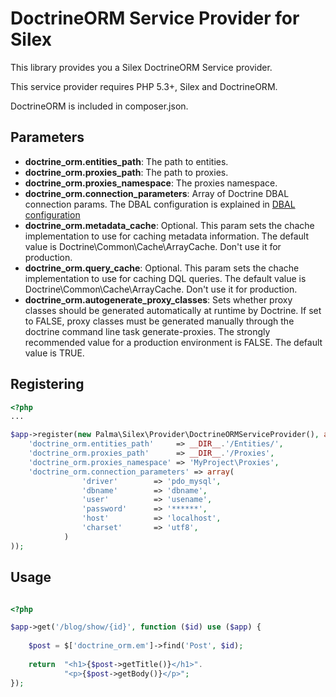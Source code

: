 DoctrineORM Service Provider for Silex
======================================
This library provides you a Silex DoctrineORM Service provider.

This service provider requires PHP 5.3+, Silex and DoctrineORM.

DoctrineORM is included in composer.json.

Parameters
----------
* **doctrine_orm.entities_path**: The path to entities.
* **doctrine_orm.proxies_path**: The path to proxies.
* **doctrine_orm.proxies_namespace**: The proxies namespace.
* **doctrine_orm.connection_parameters**: Array of Doctrine DBAL connection params. The DBAL configuration is explained in [DBAL configuration](http://docs.doctrine-project.org/projects/doctrine-dbal/en/latest/reference/configuration.html)
* **doctrine_orm.metadata_cache**: Optional. This param sets the chache implementation to use for caching metadata information. The default value is Doctrine\Common\Cache\ArrayCache. Don't use it for production.
* **doctrine_orm.query_cache**: Optional. This param sets the chache implementation to use for caching DQL queries. The default value is Doctrine\Common\Cache\ArrayCache. Don't use it for production.
* **doctrine_orm.autogenerate_proxy_classes**: Sets whether proxy classes should be generated automatically at runtime by Doctrine. If set to FALSE, proxy classes must be generated manually through the doctrine command line task generate-proxies. The strongly recommended value for a production environment is FALSE. The default value is TRUE.

Registering
-----------
```php
<?php
...

$app->register(new Palma\Silex\Provider\DoctrineORMServiceProvider(), array(
    'doctrine_orm.entities_path'     => __DIR__.'/Entities/',
    'doctrine_orm.proxies_path'      => __DIR__.'/Proxies',
    'doctrine_orm.proxies_namespace' => 'MyProject\Proxies',
    'doctrine_orm.connection_parameters' => array(
    			'driver'        => 'pdo_mysql',
                'dbname'        => 'dbname',
                'user'          => 'usename',
                'password'      => '******',
                'host'          => 'localhost',
                'charset'       => 'utf8',
    		)
));
```

Usage
-----

```php

<?php

$app->get('/blog/show/{id}', function ($id) use ($app) {
    
    $post = $['doctrine_orm.em']->find('Post', $id);
	
	return  "<h1>{$post->getTitle()}</h1>".
            "<p>{$post->getBody()}</p>";
});

```
